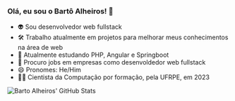### Olá, eu sou o Bartô Alheiros! 👋
- 👽 Sou desenvolvedor web fullstack
- 🛠 Trabalho atualmente em projetos para melhorar meus conhecimentos na área de web
- 🌱 Atualmente estudando PHP, Angular e Springboot
- 👯 Procuro jobs em empresas como desenvoldedor web fullstack
- 😄 Pronomes: He/Him
- 👨‍🎓 Cientista da Computação por formação, pela UFRPE, em 2023

<img align="left" alt="Barto Alheiros' GitHub Stats" src="https://readme-stats-bartoalheiros.vercel.app/api?username=bartoalheiros&show_icons=true&hide_border=false&title_color=ff652f&icon_color=FFE400&bg_color=09131B&text_color=ffffff&border_color=0c1a25" />
